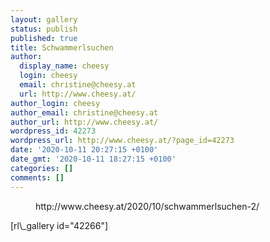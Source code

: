 ```yaml
---
layout: gallery
status: publish
published: true
title: Schwammerlsuchen
author:
  display_name: cheesy
  login: cheesy
  email: christine@cheesy.at
  url: http://www.cheesy.at/
author_login: cheesy
author_email: christine@cheesy.at
author_url: http://www.cheesy.at/
wordpress_id: 42273
wordpress_url: http://www.cheesy.at/?page_id=42273
date: '2020-10-11 20:27:15 +0100'
date_gmt: '2020-10-11 18:27:15 +0100'
categories: []
comments: []
---
```

<!-- wp:core-embed/wordpress {"url":"http://www.cheesy.at/2020/10/schwammerlsuchen-2/","type":"rich","providerNameSlug":"cheesy-at","className":""} -->
<figure class="wp-block-embed-wordpress wp-block-embed is-type-rich is-provider-cheesy-at">
<div class="wp-block-embed__wrapper">
http://www.cheesy.at/2020/10/schwammerlsuchen-2/
</div>
</figure>
<!-- /wp:core-embed/wordpress -->
<!-- wp:paragraph -->
[rl\_gallery id="42266"]
<!-- /wp:paragraph -->
